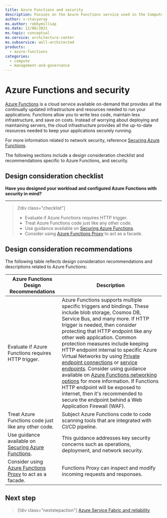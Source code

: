 ```yaml
---
title: Azure Functions and security
description: Focuses on the Azure Functions service used in the Compute solution to provide best-practice, configuration recommendations, and design considerations related to service security.
author: v-stacywray
ms.author: robbymillsap
ms.date: 12/08/2021
ms.topic: conceptual
ms.service: architecture-center
ms.subservice: well-architected
products:
  - azure-functions
categories:
  - compute
  - management-and-governance
---
```


# Azure Functions and security

[Azure Functions](/azure/azure-functions/functions-overview) is a cloud service available on-demand that provides all the continually updated infrastructure and resources needed to run your applications. Functions allow you to write less code, maintain less infrastructure, and save on costs. Instead of worrying about deploying and maintaining servers, the cloud infrastructure provides all the up-to-date resources needed to keep your applications securely running.

For more information related to network security, reference [Securing Azure Functions](/azure/azure-functions/security-concepts).

The following sections include a design consideration checklist and recommendations specific to Azure Functions, and security.

## Design consideration checklist

**Have you designed your workload and configured Azure Functions with security in mind?**
***

> [!div class="checklist"]
> - Evaluate if Azure Functions requires HTTP trigger.
> - Treat Azure Functions code just like any other code.
> - Use guidance available on [Securing Azure Functions](/azure/azure-functions/security-concepts).
> - Consider using [Azure Functions Proxy](/azure/azure-functions/functions-proxies) to act as a facade.

## Design consideration recommendations

The following table reflects design consideration recommendations and descriptions related to Azure Functions:

|Azure Functions Design Recommendations|Description|
|--------------------------------------|-----------|
|Evaluate if Azure Functions requires HTTP trigger.|Azure Functions supports multiple specific triggers and bindings. These include blob storage, Cosmos DB, Service Bus, and many more. If HTTP trigger is needed, then consider protecting that HTTP endpoint like any other web application. Common protection measures include keeping HTTP endpoint internal to specific Azure Virtual Networks by using [Private endpoint connections](/azure/azure-functions/functions-networking-options#private-endpoint-connections) or [service endpoints](/azure/azure-functions/functions-networking-options#use-service-endpoints). Consider using guidance available on [Azure Functions networking options](/azure/azure-functions/functions-networking-options) for more information. If Functions HTTP endpoint will be exposed to internet, then it's recommended to secure the endpoint behind a Web Application Firewall (WAF).|
|Treat Azure Functions code just like any other code.|Subject Azure Functions code to code scanning tools that are integrated with CI/CD pipeline.|
|Use guidance available on [Securing Azure Functions](/azure/azure-functions/security-concepts).|This guidance addresses key security concerns such as operations, deployment, and network security.|
|Consider using [Azure Functions Proxy](/azure/azure-functions/functions-proxies) to act as a facade.|Functions Proxy can inspect and modify incoming requests and responses.|

## Next step

> [!div class="nextstepaction"]
> [Azure Service Fabric and reliability](../../azure-service-fabric-well-architected-framework.md#reliability)
